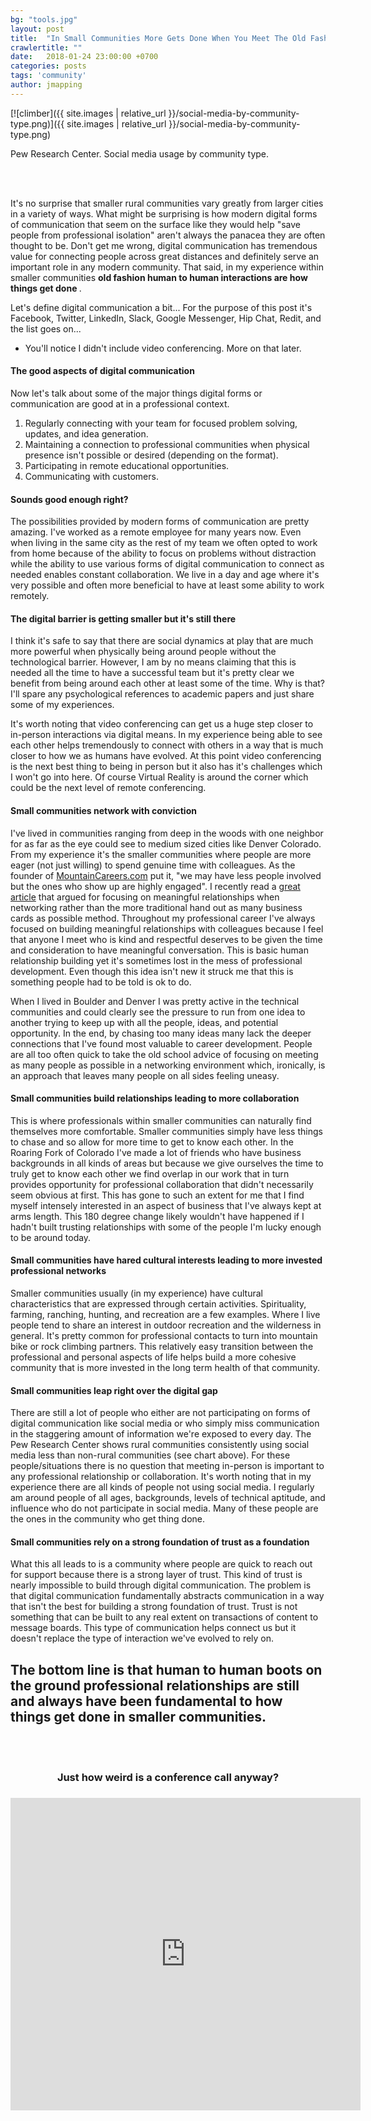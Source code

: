 ```yaml
---
bg: "tools.jpg"
layout: post
title:  "In Small Communities More Gets Done When You Meet The Old Fashion Way"
crawlertitle: ""
date:   2018-01-24 23:00:00 +0700
categories: posts
tags: 'community'
author: jmapping
---
```


[![climber]({{ site.images | relative_url }}/social-media-by-community-type.png)]({{ site.images | relative_url }}/social-media-by-community-type.png)

<p class="photo-credit">Pew Research Center. Social media usage by community type.</p>

<br><br>

It's no surprise that smaller rural communities vary greatly from larger cities in a variety of ways. What might be surprising is how modern digital forms of communication that seem on the surface like they would help "save people from professional isolation" aren't always the panacea they are often thought to be. Don't get me wrong, digital communication has tremendous value for connecting people across great distances and definitely serve an important role in any modern community. That said, in my experience within smaller communities <b> old fashion human to human interactions are how things get done </b>.

Let's define digital communication a bit... For the purpose of this post it's Facebook, Twitter, LinkedIn, Slack, Google Messenger, Hip Chat, Redit, and the list goes on...

 - You'll notice I didn't include video conferencing. More on that later.

#### The good aspects of digital communication
Now let's talk about some of the major things digital forms or communication are good at in a professional context.
1. Regularly connecting with your team for focused problem solving, updates, and idea generation.
2. Maintaining a connection to professional communities when physical presence isn't possible or desired (depending on the format).
3. Participating in remote educational opportunities.
4. Communicating with customers.

#### Sounds good enough right?

The possibilities provided by modern forms of communication are pretty amazing. I've worked as a remote employee for many years now. Even when living in the same city as the rest of my team we often opted to work from home because of the ability to focus on problems without distraction while the ability to use various forms of digital communication to connect as needed enables constant collaboration. We live in a day and age where it's very possible and often more beneficial to have at least some ability to work remotely.

#### The digital barrier is getting smaller but it's still there

I think it's safe to say that there are social dynamics at play that are much more powerful when physically being around people without the technological barrier. However, I am by no means claiming that this is needed all the time to have a successful team but it's pretty clear we benefit from being around each other at least some of the time. Why is that? I'll spare any psychological references to academic papers and just share some of my experiences.

It's worth noting that video conferencing can get us a huge step closer to in-person interactions via digital means. In my experience being able to see each other helps tremendously to connect with others in a way that is much closer to how we as humans have evolved. At this point video conferencing is the next best thing to being in person but it also has it's challenges which I won't go into here. Of course Virtual Reality is around the corner which could be the next level of remote conferencing.

#### Small communities network with conviction

I've lived in communities ranging from deep in the woods with one neighbor for as far as the eye could see to medium sized cities like Denver Colorado. From my experience it's the smaller communities where people are more eager (not just willing) to spend genuine time with colleagues. As the founder of <a href="https://mountaincareers.com/" target="_blank">MountainCareers.com</a> put it, "we may have less people involved but the ones who show up are highly engaged". I recently read a <a href="http://firstround.com/review/dont-just-network-build-your-meaningful-network-to-maximize-your-impact/" target="_blank">great article</a> that argued for focusing on meaningful relationships when networking rather than the more traditional hand out as many business cards as possible method. Throughout my professional career I've always focused on building meaningful relationships with colleagues because I feel that anyone I meet who is kind and respectful deserves to be given the time and consideration to have meaningful conversation. This is basic human relationship building yet it's sometimes lost in the mess of professional development. Even though this idea isn't new it struck me that this is something people had to be told is ok to do.

When I lived in Boulder and Denver I was pretty active in the technical communities and could clearly see the pressure to run from one idea to another trying to keep up with all the people, ideas, and potential opportunity. In the end, by chasing too many ideas many lack the deeper connections that I've found most valuable to career development. People are all too often quick to take the old school advice of focusing on meeting as many people as possible in a networking environment which, ironically, is an approach that leaves many people on all sides feeling uneasy.

#### Small communities build relationships leading to more collaboration

This is where professionals within smaller communities can naturally find themselves more comfortable. Smaller communities simply have less things to chase and so allow for more time to get to know each other. In the Roaring Fork of Colorado I've made a lot of friends who have business backgrounds in all kinds of areas but because we give ourselves the time to truly get to know each other we find overlap in our work that in turn provides opportunity for professional collaboration that didn't necessarily seem obvious at first. This has gone to such an extent for me that I find myself intensely interested in an aspect of business that I've always kept at arms length. This 180 degree change likely wouldn't have happened if I hadn't built trusting relationships with some of the people I'm lucky enough to be around today.

#### Small communities have hared cultural interests leading to more invested professional networks

Smaller communities usually (in my experience) have cultural characteristics that are expressed through certain activities. Spirituality, farming, ranching, hunting, and recreation are a few examples. Where I live people tend to share an interest in outdoor recreation and the wilderness in general. It's pretty common for professional contacts to turn into mountain bike or rock climbing partners. This relatively easy transition between the professional and personal aspects of life helps build a more cohesive community that is more invested in the long term health of that community.

#### Small communities leap right over the digital gap

There are still a lot of people who either are not participating on forms of digital communication like social media or who simply miss communication in the staggering amount of information we're exposed to every day. The Pew Research Center shows rural communities consistently using social media less than non-rural communities (see chart above). For these people/situations there is no question that meeting in-person is important to any professional relationship or collaboration. It's worth noting that in my experience there are all kinds of people not using social media. I regularly am around people of all ages, backgrounds, levels of technical aptitude, and influence who do not participate in social media. Many of these people are the ones in the community who get thing done.

#### Small communities rely on a strong foundation of trust as a foundation

What this all leads to is a community where people are quick to reach out for support because there is a strong layer of trust. This kind of trust is nearly impossible to build through digital communication. The problem is that digital communication fundamentally abstracts communication in a way that isn't the best for building a strong foundation of trust. Trust is not something that can be built to any real extent on transactions of content to message boards. This type of communication helps connect us but it doesn't replace the type of interaction we've evolved to rely on.

## The bottom line is that human to human boots on the ground professional relationships are still and always have been fundamental to how things get done in smaller communities.

<br><br>
<h3 style="text-align:center;"> Just how weird is a conference call anyway?  <h3>
<div style="height:500px;">
<iframe width="560" height="500" style="height:100%;" src="https://www.youtube.com/embed/DYu_bGbZiiQ" frameborder="0" allowfullscreen></iframe>
</div>
